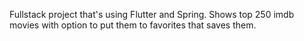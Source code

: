 Fullstack project that's using Flutter and Spring. Shows top 250 imdb movies with option to put them to favorites that saves them.
